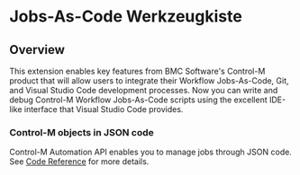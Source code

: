 # Jobs-As-Code Werkzeugkiste #

## Overview
This extension enables key features from BMC Software's Control-M product that will allow users to integrate their Workflow Jobs-As-Code, Git, and Visual Studio Code development processes. Now you can write and debug Control-M Workflow Jobs-As-Code scripts using the excellent IDE-like interface that Visual Studio Code provides.


### Control-M objects in JSON code

Control-M Automation API enables you to manage jobs through JSON code. See [Code Reference](https://docs.bmc.com/docs/display/workloadautomation/Control-M+Automation+API+-+Code+Reference) for more details.

<br/>
<br/>

